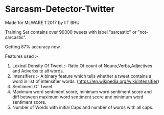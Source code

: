 # Sarcasm-Detector-Twitter
Made for MLWARE 1 2017 by IIT BHU

Training Set contains over 90000 tweets with label "sarcastic" or "not-sarcastic".

Getting 87% accuracy now.

Features used :-

1. Lexical Density Of Tweet :- Ratio Of count of Nouns,Verbs,Adjectives and Adverbs to all words.
2. Intensifiers :- A binary feature which tells whether a tweet contains a word in list of intensifier words. (https://en.wikipedia.org/wiki/Intensifier)
3. Sentiment Of Tweet
4. Maximum word sentiment score, minimum word sentiment score and diff between maximum word sentiment score and minimum word sentiment score.
5. Number of Words with initial Caps and number of words with all caps.



